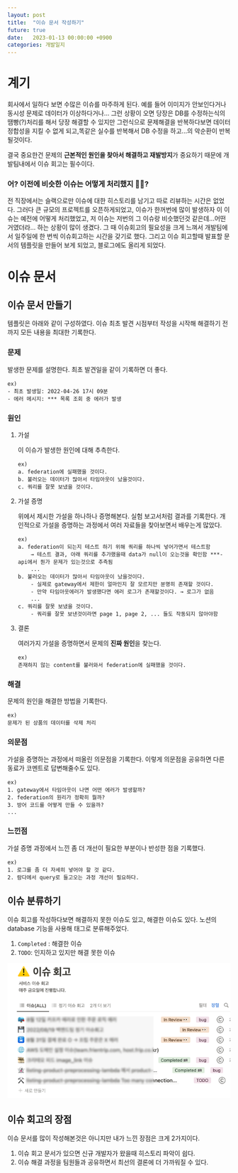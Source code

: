 ```yaml
---
layout: post
title:  "이슈 문서 작성하기"
future: true
date:   2023-01-13 00:00:00 +0900
categories: 개발일지
---
```


# 계기

회사에서 일하다 보면 수많은 이슈를 마주하게 된다. 예를 들어 이미지가 안보인다거나 동시성 문제로 데이터가 이상하다거나... 그런 상황이 오면 당장은 DB를 수정하는식의 땜빵(?)처리를 해서 당장 해결할 수 있지만 그런식으로 문제해결을 반복하다보면 데이터 정합성을 지킬 수 없게 되고,똑같은 실수를 반복해서 DB 수정을 하고...의 악순환이 반복될것이다. 

결국 중요한건 문제의 **근본적인 원인을 찾아서 해결하고 재발방지**가 중요하기 때문에 개발팀내에서 이슈 회고는 필수이다. 

###  어? 이전에 비슷한 이슈는 어떻게 처리했지 😵‍💫? 

전 직장에서는 슬랙으로만 이슈에 대한 히스토리를 남기고 따로 리뷰하는 시간은 없었다.
그러다 큰 규모의 프로젝트를 오픈하게되었고, 이슈가 한꺼번에 많이 발생하자 이 이슈는 예전에 어떻게 처리했었고, 저 이슈는 저번의 그 이슈랑 비슷했던것 같은데...어떤거였더라... 하는 상황이 많이 생겼다. 그 때 이슈회고의 필요성을 크게 느껴서 개발팀에서 일주일에 한 번씩 이슈회고하는 시간을 갖기로 했다. 그리고 이슈 회고할때 발표할 문서의 템플릿을 만들어 보게 되었고, 블로그에도 올리게 되었다.

# 이슈 문서

## 이슈 문서 만들기

템플릿은 아래와 같이 구성하였다. 이슈 최초 발견 시점부터 작성을 시작해 해결하기 전까지 모든 내용을 최대한 기록한다. 

### 문제

발생한 문제를 설명한다. 최초 발견일을 같이 기록하면 더 좋다.

```text
ex) 
- 최초 발생일: 2022-04-26 17시 09분
- 에러 메시지: *** 목록 조회 중 에러가 발생
```

### 원인

1. 가설

   이 이슈가 발생한 원인에 대해 추측한다.

   ```
   ex) 
   a. federation에 실패했을 것이다.
   b. 불러오는 데이터가 많아서 타임아웃이 났을것이다.
   c. 쿼리를 잘못 보냈을 것이다.
   ```

2. 가설 증명

   위에서 제시한 가설을 하나하나 증명해본다. 실험 보고서처럼 결과를 기록한다. 개인적으로 가설을 증명하는 과정에서 여러 자료들을 찾아보면서 배우는게 많았다.

   ```
   ex)
   a. federation이 되는지 테스트 하기 위해 쿼리를 하나씩 넣어가면서 테스트함 
       → 테스트 결과, 아래 쿼리를 추가했을때 data가 null이 오는것을 확인함 ***-api에서 뭔가 문제가 있는것으로 추측됨
       ...
   b. 불러오는 데이터가 많아서 타임아웃이 났을것이다.
       - 실제로 gateway에서 제한이 얼마인지 잘 모르지만 분명히 존재할 것이다.
       - 만약 타임아웃에러가 발생했다면 에러 로그가 존재할것이다. → 로그가 없음
       ...
   c. 쿼리를 잘못 보냈을 것이다.
       - 쿼리를 잘못 보낸것이라면 page 1, page 2, ... 들도 작동되지 않아야함
   ```

3. 결론

   여러가지 가설을 증명하면서 문제의 **진짜 원인**을 찾는다.

   ```
   ex)
   존재하지 않는 content를 불러와서 federation에 실패했을 것이다.
   ```

### 해결

문제의 원인을 해결한 방법을 기록한다.

```
ex)
문제가 된 상품의 데이터를 삭제 처리
```

### 의문점

가설을 증명하는 과정에서 떠올린 의문점을 기록한다. 이렇게 의문점을 공유하면 다른 동료가 코멘트로 답변해줄수도 있다.

```
ex) 
1. gateway에서 타임아웃이 나면 어떤 에러가 발생할까?
2. federation의 원리가 정확히 뭘까?
3. 방어 코드를 어떻게 만들 수 있을까?
...
```

### 느낀점

가설 증명 과정에서 느낀 좀 더 개선이 필요한 부분이나 반성한 점을 기록했다. 

```
ex)
1. 로그를 좀 더 자세히 넣어야 할 것 같다.
2. 람다에서 query로 들고오는 과정 개선이 필요하다.
```

## 이슈 분류하기

이슈 회고를 작성하다보면 해결하지 못한 이슈도 있고, 해결한 이슈도 있다. 노션의 database 기능을 사용해 태그로 분류해주었다.

1. `Completed` : 해결한 이슈
2. `TODO`: 인지하고 있지만 해결 못한 이슈

![](/assets/img/issue-list.png)

## 이슈 회고의 장점
이슈 문서를 많이 작성해본것은 아니지만 내가 느낀 장점은 크게 2가지이다. 

1. 이슈 회고 문서가 있으면 신규 개발자가 왔을때 히스토리 파악이 쉽다.
2. 이슈 해결 과정을 팀원들과 공유하면서 최선의 결론에 더 가까워질 수 있다.